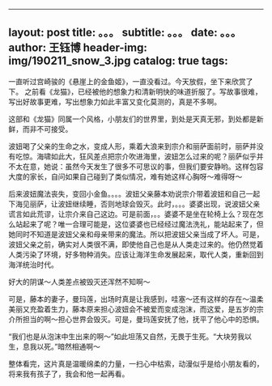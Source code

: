  --- 
 layout:     post 
 title:      。。。 
 subtitle:   。。。
 date:       。。。
 author:     王钰博 
 header-img: img/190211_snow_3.jpg 
 catalog: true 
 tags: 
 --- 
一直听过宫崎骏的《悬崖上的金鱼姬》，一直没看过。今天放假，坐下来欣赏了下。
之前看《龙猫》，已经被他的想象力和清新明快的味道折服了。写故事很难，写出好故事更难，写出想象力如此丰富又变化莫测的，真是不多啊。

这部和《龙猫》同属一个风格，小朋友们的世界里，到处是天真无邪，到处都是新鲜，而非不可接受。

波妞喝了父亲的生命之水，变成人形，乘着大浪来到宗介和丽萨面前时，丽萨并没有吃惊。海啸如此大，狂风差点把宗介吹进海里，波妞怎么过来的呢？丽萨似乎并不太在意，她说：虽然今天发生了很多不可思议的事，但我们要安静哟。这样包容大度的家长，自问如果自己碰到了类似情况，难有她这样心胸呀～难得呀～

后来波妞魔法丧失，变回小金鱼。。。。波妞父亲藤本劝说宗介带着波妞和自己一起下海见丽萨，让波妞继续睡，否则地球会毁灭。此时，。。。婆婆出现，说波妞父亲谎言如此荒谬，让宗介来自己这边。可是前面，。。婆婆不是坐在轮椅上么？现在怎么站起来了呢？唯一合理可能是，这位婆婆也已经经过魔法洗礼，能站起来了，但她同时不知道是波妞父亲和母亲带来的魔法。所以把波妞父亲当成了坏人。可是，波妞父亲之前，确实对人类很不满，即使他自己也是从人类走过来的。他仍然觉着人类污染了环境，好多物种消失。应该让海洋生命发展起来，取代人类，重新回到海洋统治时代。

好大的阴谋～人类差点被毁灭还浑然不知啊～

可是，藤本的妻子，曼玛莲，出场时真是让我感到，哇塞～还有这样的存在～温柔美丽又充盈着生力，藤本原来担心波妞会不被爱而变成泡沫，而这爱，是五岁的宗介所担当的啊～担心世界会毁灭。可是，曼玛莲安抚了他，抚平了他心中的恐惧。

“我们也是从泡沫中生出来的啊～”如此坦荡又自然，无畏于生死。“大块劳我以生，息我以死。”暗然相通啊～

整体看完，这片真是温暖绵柔的力量，一扫心中枯索，动漫似乎是给小朋友看的，将来我有孩子了，我会和他一起再看。


